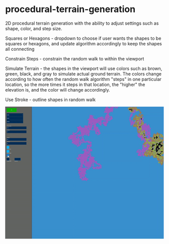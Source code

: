 # procedural-terrain-generation

2D procedural terrain generation with the ability to adjust settings such as shape, color, and step size.

Squares or Hexagons - dropdown to choose if user wants the shapes to be squares or hexagons, and update algorithm accordingly to keep the shapes all connecting

Constrain Steps - constrain the random walk to within the viewport

Simulate Terrain - the shapes in the viewport will use colors such as brown, green, black, and gray to simulate actual ground terrain. The colors change according to how often the random walk algorithm "steps" in one particular location, so the more times it steps in that location, the "higher" the elevation is, and the color will change accordingly.

Use Stroke - outline shapes in random walk


![Gif of project](https://github.com/xipaja/procedural-terrain-generation/blob/main/terrain.gif)
